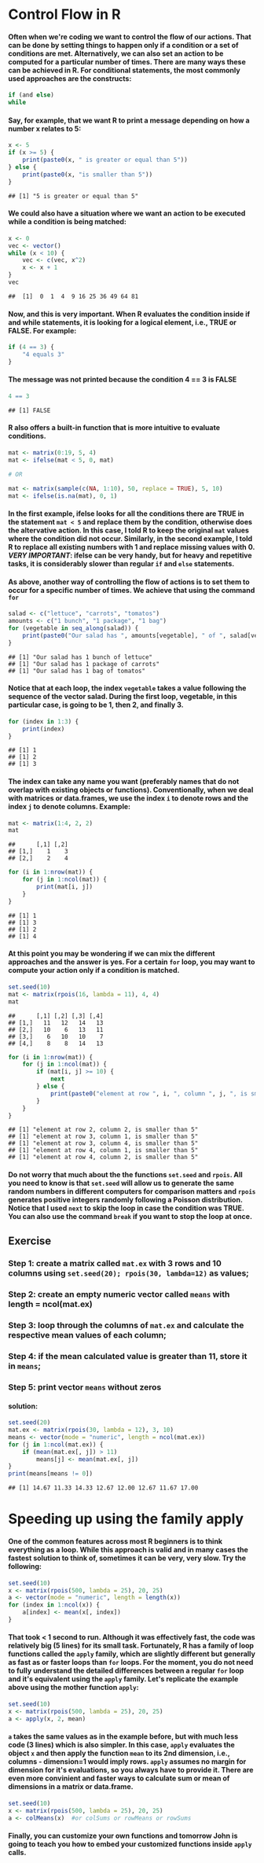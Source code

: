 Control Flow in R
==================
    
#### Often when we're coding we want to control the flow of our actions. That can be done by setting things to happen only if a condition or a set of conditions are met. Alternatively, we can also set an action to be computed for a particular number of times. There are many ways these can be achieved in R. For conditional statements, the most commonly used approaches are the constructs: 

```r
if (and else)
while
```


#### Say, for example, that we want R to print a message depending on how a number x relates to 5:

```r
x <- 5
if (x >= 5) {
    print(paste0(x, " is greater or equal than 5"))
} else {
    print(paste0(x, "is smaller than 5"))
}
```

```
## [1] "5 is greater or equal than 5"
```


#### We could also have a situation where we want an action to be executed while a condition is being matched:

```r
x <- 0
vec <- vector()
while (x < 10) {
    vec <- c(vec, x^2)
    x <- x + 1
}
vec
```

```
##  [1]  0  1  4  9 16 25 36 49 64 81
```


#### Now, and this is very important. When R evaluates the condition inside if and while statements, it is looking for a logical element, i.e., TRUE or FALSE. For example:

```r
if (4 == 3) {
    "4 equals 3"
}
```


#### The message was not printed because the condition 4 == 3 is FALSE 

```r
4 == 3
```

```
## [1] FALSE
```


#### R also offers a built-in function that is more intuitive to evaluate conditions.

```r
mat <- matrix(0:19, 5, 4)
mat <- ifelse(mat < 5, 0, mat)

# OR

mat <- matrix(sample(c(NA, 1:10), 50, replace = TRUE), 5, 10)
mat <- ifelse(is.na(mat), 0, 1)
```


#### In the first example, ifelse looks for all the conditions there are TRUE in the statement `mat < 5` and replace them by the condition, otherwise does the altervative action. In this case, I told R to keep the original `mat` values where the condition did not occur. Similarly, in the second example, I told R to replace all existing numbers with 1 and replace missing values with 0. *VERY IMPORTANT*: ifelse can be very handy, but for heavy and repetitive tasks, it is considerably slower than regular `if` and `else` statements. 

#### As above, another way of controlling the flow of actions is to set them to occur for a specific number of times. We achieve that using the command `for`

```r
salad <- c("lettuce", "carrots", "tomatos")
amounts <- c("1 bunch", "1 package", "1 bag")
for (vegetable in seq_along(salad)) {
    print(paste0("Our salad has ", amounts[vegetable], " of ", salad[vegetable]))
}
```

```
## [1] "Our salad has 1 bunch of lettuce"
## [1] "Our salad has 1 package of carrots"
## [1] "Our salad has 1 bag of tomatos"
```


#### Notice that at each loop, the index `vegetable` takes a value following the sequence of the vector salad. During the first loop, vegetable, in this particular case, is going to be 1, then 2, and finally 3. 

```r
for (index in 1:3) {
    print(index)
}
```

```
## [1] 1
## [1] 2
## [1] 3
```


#### The index can take any name you want (preferably names that do not overlap with existing objects or functions). Conventionally, when we deal with matrices or data.frames, we use the index `i` to denote rows and the index `j` to denote columns. Example:

```r
mat <- matrix(1:4, 2, 2)
mat
```

```
##      [,1] [,2]
## [1,]    1    3
## [2,]    2    4
```

```r
for (i in 1:nrow(mat)) {
    for (j in 1:ncol(mat)) {
        print(mat[i, j])
    }
}
```

```
## [1] 1
## [1] 3
## [1] 2
## [1] 4
```


#### At this point you may be wondering if we can mix the different approaches and the answer is yes. For a certain `for` loop, you may want to compute your action only if a condition is matched.

```r
set.seed(10)
mat <- matrix(rpois(16, lambda = 11), 4, 4)
mat
```

```
##      [,1] [,2] [,3] [,4]
## [1,]   11   12   14   13
## [2,]   10    6   13   11
## [3,]    6   10   10    7
## [4,]    8    8   14   13
```

```r
for (i in 1:nrow(mat)) {
    for (j in 1:ncol(mat)) {
        if (mat[i, j] >= 10) {
            next
        } else {
            print(paste0("element at row ", i, ", column ", j, ", is smaller than 5"))
        }
    }
}
```

```
## [1] "element at row 2, column 2, is smaller than 5"
## [1] "element at row 3, column 1, is smaller than 5"
## [1] "element at row 3, column 4, is smaller than 5"
## [1] "element at row 4, column 1, is smaller than 5"
## [1] "element at row 4, column 2, is smaller than 5"
```


#### Do not worry that much about the the functions `set.seed` and `rpois`. All you need to know is that `set.seed` will allow us to generate the same random numbers in different computers for comparison matters and `rpois` generates positive integers randomly following a Poisson distribution. Notice that I used `next` to skip the loop in case the condition was TRUE. You can also use the command `break` if you want to stop the loop at once. 

## Exercise
### Step 1: create a matrix called `mat.ex` with 3 rows and 10 columns using `set.seed(20); rpois(30, lambda=12)` as values;
### Step 2: create an empty numeric vector called `means` with length = ncol(mat.ex)
### Step 3: loop through the columns of `mat.ex` and calculate the respective mean values of each column;
### Step 4: if the mean calculated value is greater than 11, store it in `means`;
### Step 5: print vector `means` without zeros

#### solution:

```r
set.seed(20)
mat.ex <- matrix(rpois(30, lambda = 12), 3, 10)
means <- vector(mode = "numeric", length = ncol(mat.ex))
for (j in 1:ncol(mat.ex)) {
    if (mean(mat.ex[, j]) > 11) 
        means[j] <- mean(mat.ex[, j])
}
print(means[means != 0])
```

```
## [1] 14.67 11.33 14.33 12.67 12.00 12.67 11.67 17.00
```


# Speeding up using the family apply
#### One of the common features across most R beginners is to think everything as a loop. While this approach is valid and in many cases the fastest solution to think of, sometimes it can be very, very slow. Try the following:

```r
set.seed(10)
x <- matrix(rpois(500, lambda = 25), 20, 25)
a <- vector(mode = "numeric", length = length(x))
for (index in 1:ncol(x)) {
    a[index] <- mean(x[, index])
}
```


#### That took < 1 second to run. Although it was effectively fast, the code was relatively big (5 lines) for its small task. Fortunately, R has a family of loop functions called the `apply` family, which are slightly different but generally as fast as or faster loops than `for` loops. For the moment, you do not need to fully understand the detailed differences between a regular `for` loop and it's equivalent using the `apply` family. Let's replicate the example above using the mother function `apply`:

```r
set.seed(10)
x <- matrix(rpois(500, lambda = 25), 20, 25)
a <- apply(x, 2, mean)
```


#### `a` takes the same values as in the example before, but with much less code (3 lines) which is also simpler. In this case, `apply` evaluates the object `x` and then apply the function `mean` to its 2nd dimension, i.e., columns - dimension=1 would imply rows. `apply` assumes no margin for dimension for it's evaluations, so you always have to provide it. There are even more convinient and faster ways to calculate sum or mean of dimensions in a matrix or data.frame.

```r
set.seed(10)
x <- matrix(rpois(500, lambda = 25), 20, 25)
a <- colMeans(x)  #or colSums or rowMeans or rowSums
```


#### Finally, you can customize your own functions and tomorrow John is going to teach you how to embed your customized functions inside `apply` calls. 
